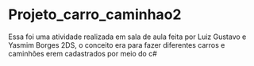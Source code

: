 # Projeto_carro_caminhao2
Essa foi uma atividade realizada em sala de aula feita por Luiz Gustavo e Yasmim Borges 2DS, o conceito era para fazer diferentes carros e caminhões erem cadastrados por meio do c#
